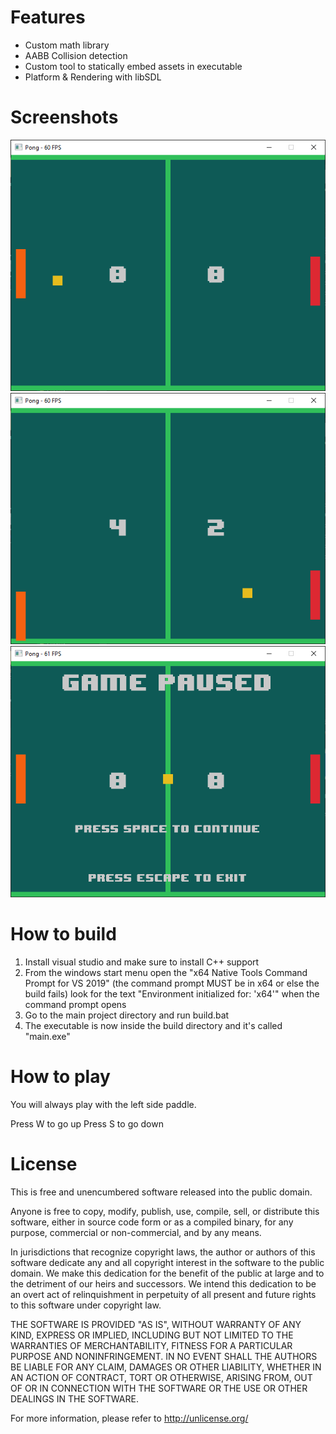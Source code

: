 # Features
 - Custom math library
 - AABB Collision detection
 - Custom tool to statically embed assets in executable
 - Platform & Rendering with libSDL

# Screenshots

![Game](./screenshots/Game1.PNG)
![Game2](./screenshots/Game2.PNG)
![Main Menu](./screenshots/Main.PNG)

# How to build

1. Install visual studio and make sure to install C++ support
2. From the windows start menu open the "x64 Native Tools Command Prompt for VS 2019" (the command prompt MUST be in x64 or else the build fails) look for the text "Environment initialized for: 'x64'" when the command prompt opens
3. Go to the main project directory and run build.bat
4. The executable is now inside the build directory and it's called "main.exe"

# How to play

You will always play with the left side paddle.

Press W to go up
Press S to go down

# License

This is free and unencumbered software released into the public domain.

Anyone is free to copy, modify, publish, use, compile, sell, or
distribute this software, either in source code form or as a compiled
binary, for any purpose, commercial or non-commercial, and by any
means.

In jurisdictions that recognize copyright laws, the author or authors
of this software dedicate any and all copyright interest in the
software to the public domain. We make this dedication for the benefit
of the public at large and to the detriment of our heirs and
successors. We intend this dedication to be an overt act of
relinquishment in perpetuity of all present and future rights to this
software under copyright law.

THE SOFTWARE IS PROVIDED "AS IS", WITHOUT WARRANTY OF ANY KIND,
EXPRESS OR IMPLIED, INCLUDING BUT NOT LIMITED TO THE WARRANTIES OF
MERCHANTABILITY, FITNESS FOR A PARTICULAR PURPOSE AND NONINFRINGEMENT.
IN NO EVENT SHALL THE AUTHORS BE LIABLE FOR ANY CLAIM, DAMAGES OR
OTHER LIABILITY, WHETHER IN AN ACTION OF CONTRACT, TORT OR OTHERWISE,
ARISING FROM, OUT OF OR IN CONNECTION WITH THE SOFTWARE OR THE USE OR
OTHER DEALINGS IN THE SOFTWARE.

For more information, please refer to <http://unlicense.org/>
